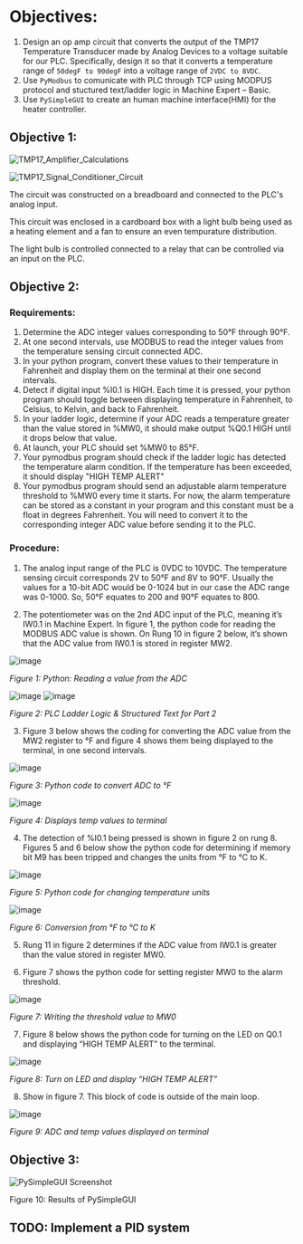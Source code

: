 # Objectives:
1. Design an op amp circuit that converts the output of the TMP17 Temperature Transducer made by Analog Devices to a voltage suitable for our PLC. Specifically, design it so that it converts a temperature range of `50degF to 90degF` into a voltage range of `2VDC to 8VDC`.
2. Use `PyModbus` to comunicate with PLC through TCP using MODPUS protocol and stuctured text/ladder logic in Machine Expert – Basic.
3. Use `PySimpleGUI` to create an human machine interface(HMI) for the heater controller.

## Objective 1:


![TMP17_Amplifier_Calculations](https://user-images.githubusercontent.com/47610444/144166698-c0334b92-2cfb-48a7-b86d-a38cd2a1a60f.png)


![TMP17_Signal_Conditioner_Circuit](https://user-images.githubusercontent.com/47610444/144166707-6ba3ac67-1e1e-43d4-94af-9fe4e3c6f1da.png)


The circuit was constructed on a breadboard and connected to the PLC's analog input.

This circuit was enclosed in a cardboard box with a light bulb being used as a heating element and a fan to ensure an even tempurature distribution.

The light bulb is controlled connected to a relay that can be controlled via an input on the PLC.


## Objective 2:

### Requirements:
1.	Determine the ADC integer values corresponding to 50°F through 90°F.
3.	At one second intervals, use MODBUS to read the integer values from the temperature sensing circuit connected ADC.
5.	In your python program, convert these values to their temperature in Fahrenheit and display them on the terminal at their one second intervals.
6.	Detect if digital input %I0.1 is HIGH. Each time it is pressed, your python program should toggle between displaying temperature in Fahrenheit, to Celsius, to Kelvin, and back to Fahrenheit.
7.	In your ladder logic, determine if your ADC reads a temperature greater than the value stored in %MW0, it should make output %Q0.1 HIGH until it drops below that value.
8.	At launch, your PLC should set %MW0 to 85°F.
9.	Your pymodbus program should check if the ladder logic has detected the temperature alarm condition. If the temperature has been exceeded, it should display "HIGH TEMP ALERT"
10.	Your pymodbus program should send an adjustable alarm temperature threshold to %MW0 every time it starts. For now, the alarm temperature can be stored as a constant in your program and this constant must be a float in degrees Fahrenheit. You will need to convert it to the corresponding integer ADC value before sending it to the PLC.

### Procedure:

1.	The analog input range of the PLC is 0VDC  to 10VDC. The temperature sensing circuit corresponds 2V to 50°F and 8V to 90°F. Usually the values for a 10-bit ADC would be 0-1024 but in our case the ADC range was 0-1000. So, 50°F equates to 200 and 90°F equates to 800.

2.	The potentiometer was on the 2nd ADC input of the PLC, meaning it’s IW0.1 in Machine Expert. In figure 1, the python code for reading the MODBUS ADC value is shown. On Rung 10 in figure 2 below, it’s shown that the ADC value from IW0.1 is stored in register MW2.

![image](https://user-images.githubusercontent.com/47610444/144168350-97eaabce-88b9-4b08-b9ce-1ca1023988ee.png)


*Figure 1: Python: Reading a value from the ADC*

![image](https://user-images.githubusercontent.com/47610444/144168670-1cb5b831-b334-48e0-b9ce-57fae23e22f2.png)
![image](https://user-images.githubusercontent.com/47610444/144168636-dfdbce36-e0f3-4072-881c-50d57b4d3f43.png)

*Figure 2: PLC Ladder Logic & Structured Text for Part 2*

3.	Figure 3 below shows the coding for converting the ADC value from the MW2 register to °F and figure 4 shows them being displayed to the terminal, in one second intervals.

![image](https://user-images.githubusercontent.com/47610444/144168462-23ab81ee-0363-4f52-b426-a6b9e5a167bb.png)

*Figure 3: Python code to convert ADC to °F*

![image](https://user-images.githubusercontent.com/47610444/144168473-81b7f508-196f-4ed8-a390-83843ebc3038.png)

*Figure 4: Displays temp values to terminal*

4.	The detection of %I0.1 being pressed is shown in figure 2 on rung 8. Figures 5 and 6 below show the python code for determining if memory bit M9 has been tripped and changes the units from °F to °C to K.

![image](https://user-images.githubusercontent.com/47610444/144168777-dedb1ccc-454f-465c-a2a3-4fcb73dc74b5.png)
 
*Figure 5: Python code for changing temperature units*

![image](https://user-images.githubusercontent.com/47610444/144168788-af4c8002-dafe-49d6-817b-4118c928dd34.png)

*Figure 6: Conversion from °F to °C to K*

5.	Rung 11 in figure 2 determines if the ADC value from IW0.1 is greater than the value stored in register MW0.

7.	Figure 7 shows the python code for setting register MW0 to the alarm threshold.

![image](https://user-images.githubusercontent.com/47610444/144168823-f6c1c14b-a8a1-4121-a957-f0ec58e51e04.png)
 
*Figure 7: Writing the threshold value to MW0*

7.	Figure 8 below shows the python code for turning on the LED on Q0.1 and displaying “HIGH TEMP ALERT” to the terminal.

![image](https://user-images.githubusercontent.com/47610444/144168885-f404f340-6089-4e9c-a827-aee0cb5c5258.png)

*Figure 8: Turn on LED and display “HIGH TEMP ALERT”*

8.	Show in figure 7. This block of code is outside of the main loop.

![image](https://user-images.githubusercontent.com/47610444/144168941-b518ed72-2ad1-4bfb-8ebc-0e2269d494c6.png)

*Figure 9: ADC and temp values displayed on terminal*



## Objective 3:

![PySimpleGUI Screenshot](https://user-images.githubusercontent.com/47610444/144169043-c2a7829e-10b5-4e78-907b-42257944d79d.png)

Figure 10: Results of PySimpleGUI


## TODO: Implement a PID system
